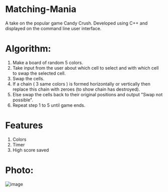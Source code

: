 # Matching-Mania
A take on the popular game Candy Crush. Developed using C++ and displayed on the command line user interface.

# Algorithm:
1. Make a board of random 5 colors.
2. Take input from the user about which cell to       select and with which cell to swap the selected      cell.
3. Swap the cells.
4. If a chain ( 3 same colors ) is formed       horizontally or vertically then replace this 
   chain with zeroes (to show chain has destroyed).
5. Else swap the cells back to their original positions and output "Swap not possible".
6. Repeat step 1 to 5 until game ends. 

# Features
1. Colors
2. Timer
3. High score saved


# Photo:
![image](https://user-images.githubusercontent.com/31804051/121806920-49ffcd00-cc6b-11eb-8b13-5b7bdf0521ec.png)


